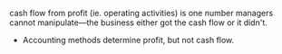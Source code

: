
cash flow from profit (ie. operating activities) is one number managers cannot manipulate—the business either got the cash flow or it didn't.
- Accounting methods determine profit, but not cash flow.
